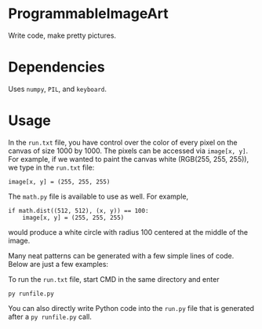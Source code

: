 # ProgrammableImageArt
Write code, make pretty pictures.

# Dependencies
Uses ```numpy```, ```PIL```, and ```keyboard```.

# Usage
In the ```run.txt``` file, you have control over the color of every pixel on the canvas of size 1000 by 1000. The pixels can be accessed via ```image[x, y]```. For example, if we wanted to paint the canvas white (RGB(255, 255, 255)), we type in the ```run.txt``` file:
```
image[x, y] = (255, 255, 255)
```
The ```math.py``` file is available to use as well. For example,
```
if math.dist((512, 512), (x, y)) == 100:
    image[x, y] = (255, 255, 255)
```
would produce a white circle with radius 100 centered at the middle of the image.

Many neat patterns can be generated with a few simple lines of code. Below are just a few examples:

To run the ```run.txt``` file, start CMD in the same directory and enter
```
py runfile.py
```


You can also directly write Python code into the ```run.py``` file that is generated after a ```py runfile.py``` call.
